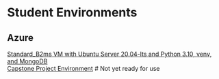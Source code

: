# Student Environments

## Azure

[Standard_B2ms VM with Ubuntu Server 20.04-lts and Python 3.10, venv, and MongoDB](./setup-Standard_B2ms-Ubuntu_20.04-mongoDB-python3.10/)  
[Capstone Project Environment](./capstone-env/) # Not yet ready for use
